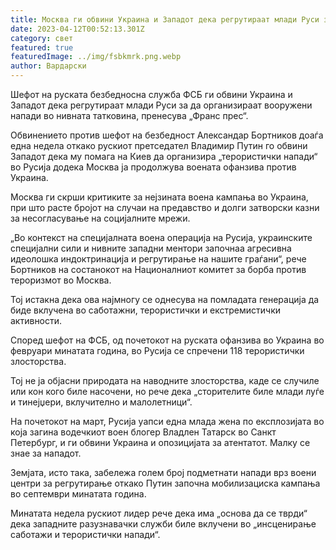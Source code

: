```yaml
---
title: Москва ги обвини Украина и Западот дека регрутираат млади Руси за нападите
date: 2023-04-12T00:52:13.301Z
category: свет
featured: true
featuredImage: ../img/fsbkmrk.png.webp
author: Вардарски
---
```


Шефот на руската безбедносна служба ФСБ ги обвини Украина и Западот дека регрутираат млади Руси за да организираат вооружени напади во нивната татковина, пренесува „Франс прес“.

Обвинението против шефот на безбедност Александар Бортников доаѓа една недела откако рускиот претседател Владимир Путин го обвини Западот дека му помага на Киев да организира „терористички напади“ во Русија додека Москва ја продолжува воената офанзива против Украина.

Москва ги скрши критиките за нејзината воена кампања во Украина, при што расте бројот на случаи на предавство и долги затворски казни за несогласување на социјалните мрежи.

„Во контекст на специјалната воена операција на Русија, украинските специјални сили и нивните западни ментори започнаа агресивна идеолошка индоктринација и регрутирање на нашите граѓани“, рече Бортников на состанокот на Националниот комитет за борба против тероризмот во Москва.

Тој истакна дека ова најмногу се однесува на помладата генерација да биде вклучена во саботажни, терористички и екстремистички активности.

Според шефот на ФСБ, од почетокот на руската офанзива во Украина во февруари минатата година, во Русија се спречени 118 терористички злосторства.

Тој не ја објасни природата на наводните злосторства, каде се случиле или кон кого биле насочени, но рече дека „сторителите биле млади луѓе и тинејџери, вклучително и малолетници“.

На почетокот на март, Русија уапси една млада жена по експлозијата во која загина водечкиот воен блогер Владлен Татарск во Санкт Петербург, и ги обвини Украина и опозицијата за атентатот. Малку се знае за нападот.

Земјата, исто така, забележа голем број подметнати напади врз воени центри за регрутирање откако Путин започна мобилизациска кампања во септември минатата година.

Минатата недела рускиот лидер рече дека има „основа да се тврди“ дека западните разузнавачки служби биле вклучени во „инсценирање саботажи и терористички напади“.
